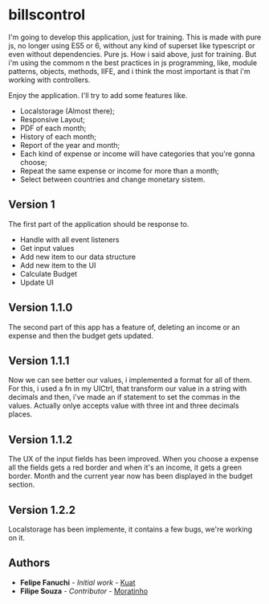 # billscontrol
I'm going to develop this application, just for training. This is made with pure js, no longer using ES5 or 6, 
without any kind of superset like typescript or even without dependencies. 
Pure js. 
How i said above, just for training.
But i'm using the commom n the best practices in js programming, like, module patterns, objects, methods, IIFE, and i think the most important is that i'm working with controllers.

Enjoy the application.
I'll try to add some features like.
* Localstorage (Almost there);
* Responsive Layout;
* PDF of each month;
* History of each month;
* Report of the year and month;
* Each kind of expense or income will have categories that you're gonna choose;
* Repeat the same expense or income for more than a month;
* Select between countries and change monetary sistem.

## Version 1
The first part of the application should be response to.
* Handle with all event listeners
* Get input values
* Add new item to our data structure
* Add new item to the UI
* Calculate Budget 
* Update UI

## Version 1.1.0
The second part of this app has a feature of, deleting an income or an expense and then the budget gets updated.

## Version 1.1.1
Now we can see better our values, i implemented a format for all of them.
For this, i used a fn in my UICtrl, that transform our value in a string with decimals and then, i've made an if statement to set the commas in the values. Actually onlye accepts value with three int and three decimals places.

## Version 1.1.2
The UX of the input fields has been improved. When you choose a expense all the fields gets a red border and when it's an income, it gets a green border.
Month and the current year now has been displayed in the budget section.

## Version 1.2.2
Localstorage has been implemente, it contains a few bugs, we're working on it.

## Authors

* **Felipe Fanuchi** - *Initial work* - [Kuat](https://github.com/felipefanucchi)
* **Filipe Souza** - *Contributor* - [Moratinho](https://github.com/Filipe-Souza)

